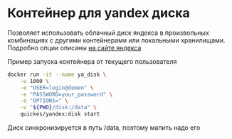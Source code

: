 # Контейнер для yandex диска

Позволяет использовать облачный диск яндекса в произвольных комбинациях с другими контейнерами или локальными хранилищами.
Подробно опции описаны [на сайте яндекса](https://yandex.ru/support/disk/cli-clients.html#cli-daemon)

Пример запуска контейнера от текущего пользователя
```bash
docker run -it --name ya_disk \
    -u 1000 \
    -e "USER=login@domen" \
    -e "PASSWORD=your_password" \
    -e "OPTIONS=" \
    -v "${PWD}/disk:/data" \
    quickes/yandex:disk start
```
Диск синхронизируется в путь /data, поэтому мапить надо его